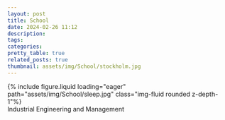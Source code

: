```yaml
---
layout: post
title: School
date: 2024-02-26 11:12
description:
tags:
categories:
pretty_table: true
related_posts: true
thumbnail: assets/img/School/stockholm.jpg
---
```


<div class="row mt-3">
    <div class="col-sm mt-3 mt-md-0">
        {% include figure.liquid loading="eager" path="assets/img/School/sleep.jpg" class="img-fluid rounded z-depth-1"%}
    </div>

</div>
<div class="caption">
    Industrial Engineering and Management
</div>